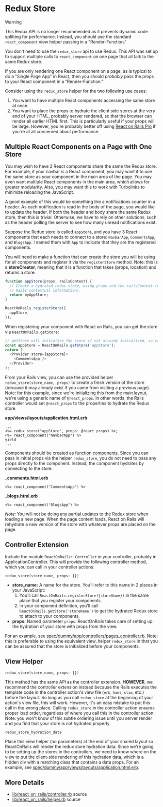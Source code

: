 # Redux Store

> [!WARNING]
>
> This Redux API is no longer recommended as it prevents dynamic code splitting for performance. Instead, you should use the standard `react_component` view helper passing in a "Render-Function."

You don't need to use the `redux_store` api to use Redux. This API was set up to support multiple calls to `react_component` on one page that all talk to the same Redux store.

If you are only rendering one React component on a page, as is typical to do a "Single Page App" in React, then you should _probably_ pass the props to your React component in a "Render-Function."

Consider using the `redux_store` helper for the two following use cases:

1. You want to have multiple React components accessing the same store at once.
2. You want to place the props to hydrate the client side stores at the very end of your HTML, probably server rendered, so that the browser can render all earlier HTML first. This is particularly useful if your props will be large. However, you're probably better off using [React on Rails Pro](https://github.com/shakacode/react_on_rails/wiki) if you're at all concerned about performance.

## Multiple React Components on a Page with One Store

You may wish to have 2 React components share the same the Redux store. For example, if your navbar is a React component, you may want it to use the same store as your component in the main area of the page. You may even want multiple React components in the main area, which allows for greater modularity. Also, you may want this to work with Turbolinks to minimize reloading the JavaScript.

A good example of this would be something like a notifications counter in a header. As each notification is read in the body of the page, you would like to update the header. If both the header and body share the same Redux store, then this is trivial. Otherwise, we have to rely on other solutions, such as the header polling the server to see how many unread notifications exist.

Suppose the Redux store is called `appStore`, and you have 3 React components that each needs to connect to a store: `NavbarApp`, `CommentsApp`, and `BlogsApp`. I named them with `App` to indicate that they are the registered components.

You will need to make a function that can create the store you will be using for all components and register it via the `registerStore` method. Note: this is a **storeCreator**, meaning that it is a function that takes (props, location) and returns a store:

```js
function appStore(props, railsContext) {
  // Create a hydrated redux store, using props and the railsContext (object with
  // Rails contextual information).
  return myAppStore;
}

ReactOnRails.registerStore({
  appStore,
});
```

When registering your component with React on Rails, you can get the store via `ReactOnRails.getStore`:

```js
// getStore will initialize the store if not already initialized, so creates or retrieves store
const appStore = ReactOnRails.getStore('appStore');
return (
  <Provider store={appStore}>
    <CommentsApp />
  </Provider>
);
```

From your Rails view, you can use the provided helper `redux_store(store_name, props)` to create a fresh version of the store (because it may already exist if you came from visiting a previous page). Note: for this example, since we're initializing this from the main layout, we're using a generic name of `@react_props`. In other words, the Rails controller would set `@react_props` to the properties to hydrate the Redux store.

**app/views/layouts/application.html.erb**

```erb
...
<%= redux_store("appStore", props: @react_props) %>;
<%= react_component("NavbarApp") %>
yield
...
```

Components should be created as [function components](https://react.dev/learn/your-first-component#defining-a-component). Since you can pass in initial props via the helper `redux_store`, you do not need to pass any props directly to the component. Instead, the component hydrates by connecting to the store.

**\_comments.html.erb**

```erb
<%= react_component("CommentsApp") %>
```

**\_blogs.html.erb**

```erb
<%= react_component("BlogsApp") %>
```

_Note:_ You will not be doing any partial updates to the Redux store when loading a new page. When the page content loads, React on Rails will rehydrate a new version of the store with whatever props are placed on the page.

## Controller Extension

Include the module `ReactOnRails::Controller` in your controller, probably in ApplicationController. This will provide the following controller method, which you can call in your controller actions:

`redux_store(store_name, props: {})`

- **store_name:** A name for the store. You'll refer to this name in 2 places in your JavaScript:
  1. You'll call `ReactOnRails.registerStore({storeName})` in the same place that you register your components.
  2. In your component definition, you'll call `ReactOnRails.getStore('storeName')` to get the hydrated Redux store to attach to your components.
- **props:** Named parameter `props`. ReactOnRails takes care of setting up the hydration of your store with props from the view.

For an example, see [spec/dummy/app/controllers/pages_controller.rb](https://github.com/shakacode/react_on_rails/tree/master/spec/dummy/app/controllers/pages_controller.rb). Note: this is preferable to using the equivalent view_helper `redux_store` in that you can be assured that the store is initialized before your components.

## View Helper

`redux_store(store_name, props: {})`

This method has the same API as the controller extension. **HOWEVER**, we recommend the controller extension instead because the Rails executes the template code in the controller action's view file (`erb`, `haml`, `slim`, etc.) before the layout. So long as you call `redux_store` at the beginning of your action's view file, this will work. However, it's an easy mistake to put this call in the wrong place. Calling `redux_store` in the controller action ensures proper load order, regardless of where you call this in the controller action. Note: you won't know of this subtle ordering issue until you server render and you find that your store is not hydrated properly.

`redux_store_hydration_data`

Place this view helper (no parameters) at the end of your shared layout so ReactOnRails will render the redux store hydration data. Since we're going to be setting up the stores in the controllers, we need to know where on the view to put the client-side rendering of this hydration data, which is a hidden div with a matching class that contains a data props. For an example, see [spec/dummy/app/views/layouts/application.html.erb](https://github.com/shakacode/react_on_rails/tree/master/spec/dummy/app/views/layouts/application.html.erb).

## More Details

- [lib/react_on_rails/controller.rb](https://github.com/shakacode/react_on_rails/tree/master/lib/react_on_rails/controller.rb) source
- [lib/react_on_rails/helper.rb](https://github.com/shakacode/react_on_rails/tree/master/lib/react_on_rails/helper.rb) source

